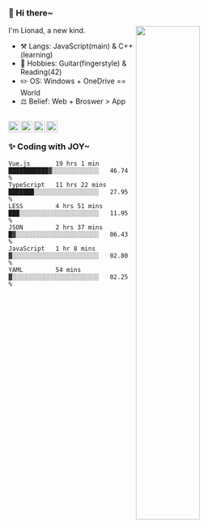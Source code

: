 ### 👋 Hi there~

[<img align="right" width="50%" src="https://github-readme-stats.vercel.app/api?username=Lionad-Morotar&show_icons=true">](https://metrics.lecoq.io/Lionad-Morotar?template=classic)

I'm Lionad, a new kind.

- ⚒️ Langs: JavaScript(main) & C++(learning)
- 🎨 Hobbies: Guitar(fingerstyle) & Reading(42)
- ✏️ OS: Windows + OneDrive == World
- ⚖️ Belief: Web + Broswer > App

<br />

<a href="https://www.lionad.art">
  <img align="left" alt="lionad-art" width="22px" src="https://cdn.jsdelivr.net/npm/simple-icons@3.1.0/icons/wordpress.svg" />
</a>
<a href="#1806234223">
  <img align="left" alt="1806234223" width="22px" src="https://cdn.jsdelivr.net/npm/simple-icons@3.1.0/icons/tencentqq.svg" />
</a>
<a href="https://www.zhihu.com/people/Lionad">
  <img align="left" alt="132yse" width="22px" src="https://cdn.jsdelivr.net/npm/simple-icons@3.1.0/icons/zhihu.svg" />
</a>
<a href="https://github.com/Lionad-Morotar">
  <img align="left" alt="yisar" width="22px" src="https://cdn.jsdelivr.net/npm/simple-icons@3.1.0/icons/github.svg" />
</a>

<br />

### ✨ Coding with JOY~

<!--START_SECTION:waka-->

```text
Vue.js       19 hrs 1 min    ███████████▓░░░░░░░░░░░░░   46.74 %
TypeScript   11 hrs 22 mins  ███████░░░░░░░░░░░░░░░░░░   27.95 %
LESS         4 hrs 51 mins   ███░░░░░░░░░░░░░░░░░░░░░░   11.95 %
JSON         2 hrs 37 mins   █▓░░░░░░░░░░░░░░░░░░░░░░░   06.43 %
JavaScript   1 hr 8 mins     ▓░░░░░░░░░░░░░░░░░░░░░░░░   02.80 %
YAML         54 mins         ▓░░░░░░░░░░░░░░░░░░░░░░░░   02.25 %
```

<!--END_SECTION:waka-->
